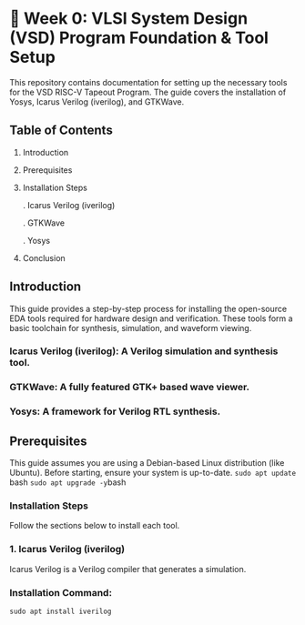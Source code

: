 # 🚀 Week 0: VLSI System Design (VSD) Program Foundation & Tool Setup
This repository contains documentation for setting up the necessary tools for the VSD RISC-V Tapeout Program. The guide covers the installation of Yosys, Icarus Verilog (iverilog), and GTKWave.
## Table of Contents
1. Introduction

2. Prerequisites

3. Installation Steps

   . Icarus Verilog (iverilog)

   . GTKWave

   . Yosys

4. Conclusion
## Introduction
This guide provides a step-by-step process for installing the open-source EDA tools required for hardware design and verification. These tools form a basic toolchain for synthesis, simulation, and waveform viewing.
   ### Icarus Verilog (iverilog): A Verilog simulation and synthesis tool.
   ### GTKWave: A fully featured GTK+ based wave viewer.
   ### Yosys: A framework for Verilog RTL synthesis.

## Prerequisites
This guide assumes you are using a Debian-based Linux distribution (like Ubuntu). Before starting, ensure your system is up-to-date.
   ```sudo apt update ```bash
   ``` sudo apt upgrade -y ```bash
### Installation Steps
Follow the sections below to install each tool.

### 1. Icarus Verilog (iverilog)
Icarus Verilog is a Verilog compiler that generates a simulation.
### Installation Command:
``` sudo apt install iverilog ```

